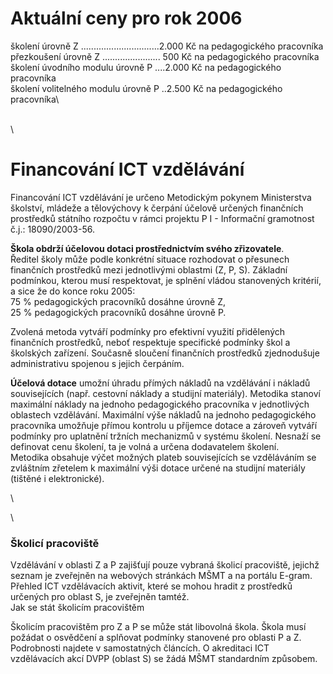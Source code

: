 # Aktuální ceny pro rok 2006

školení úrovně Z \...\...\...\...\...\...\...\...\...\....2.000 Kč na
pedagogického pracovníka\
přezkoušení úrovně Z \...\...\...\...\...\...\..... 500 Kč na
pedagogického pracovníka\
školení úvodního modulu úrovně P \....2.000 Kč na pedagogického
pracovníka\
školení volitelného modulu úrovně P ..2.500 Kč na pedagogického
pracovníka\

\
\

# Financování ICT vzdělávání

Financování ICT vzdělávání je určeno Metodickým pokynem Ministerstva
školství, mládeže a tělovýchovy k čerpání účelově určených finančních
prostředků státního rozpočtu v rámci projektu P I - Informační
gramotnost č.j.: 18090/2003-56.

**Škola obdrží účelovou dotaci prostřednictvím svého zřizovatele**.\
Ředitel školy může podle konkrétní situace rozhodovat o přesunech
finančních prostředků mezi jednotlivými oblastmi (Z, P, S). Základní
podmínkou, kterou musí respektovat, je splnění vládou stanovených
kritérií, a sice že do konce roku 2005:\
75 % pedagogických pracovníků dosáhne úrovně Z,\
25 % pedagogických pracovníků dosáhne úrovně P.

Zvolená metoda vytváří podmínky pro efektivní využití přidělených
finančních prostředků, neboť respektuje specifické podmínky škol a
školských zařízení. Současně sloučení finančních prostředků zjednodušuje
administrativu spojenou s jejich čerpáním.

**Účelová dotace** umožní úhradu přímých nákladů na vzdělávání i nákladů
souvisejících (např. cestovní náklady a studijní materiály). Metodika
stanoví maximální náklady na jednoho pedagogického pracovníka v
jednotlivých oblastech vzdělávání. Maximální výše nákladů na jednoho
pedagogického pracovníka umožňuje přímou kontrolu u příjemce dotace a
zároveň vytváří podmínky pro uplatnění tržních mechanizmů v systému
školení. Nesnaží se definovat cenu školení, ta je volná a určena
dodavatelem školení.\
Metodika obsahuje výčet možných plateb souvisejících se vzděláváním se
zvláštním zřetelem k maximální výši dotace určené na studijní materiály
(tištěné i elektronické).

\

\

### Školicí pracoviště

Vzdělávání v oblasti Z a P zajišťují pouze vybraná školicí pracoviště,
jejichž seznam je zveřejněn na webových stránkách MŠMT a na portálu
E-gram. Přehled ICT vzdělávacích aktivit, které se mohou hradit z
prostředků určených pro oblast S, je zveřejněn tamtéž.\
Jak se stát školicím pracovištěm

Školicím pracovištěm pro Z a P se může stát libovolná škola. Škola musí
požádat o osvědčení a splňovat podmínky stanovené pro oblasti P a Z.
Podrobnosti najdete v samostatných článcích. O akreditaci ICT
vzdělávacích akcí DVPP (oblast S) se žádá MŠMT standardním způsobem.
